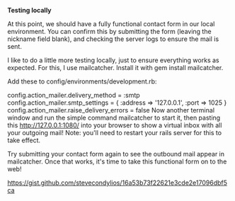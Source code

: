 <strong>Testing locally</strong>

At this point, we should have a fully functional contact form in our local environment. You can confirm this by submitting the form (leaving the nickname field blank), and checking the server logs to ensure the mail is sent.

I like to do a little more testing locally, just to ensure everything works as expected. For this, I use mailcatcher. Install it with gem install mailcatcher.

Add these to config/environments/development.rb:

config.action_mailer.delivery_method = :smtp
config.action_mailer.smtp_settings = { :address => '127.0.0.1', :port => 1025 }
config.action_mailer.raise_delivery_errors = false
Now another terminal window and run the simple command mailcatcher to start it, then pasting this http://127.0.0.1:1080/ into your browser to show a virtual inbox with all your outgoing mail! Note: you'll need to restart your rails server for this to take effect.

Try submitting your contact form again to see the outbound mail appear in mailcatcher. Once that works, it's time to take this functional form on to the web!


https://gist.github.com/stevecondylios/16a53b73f22621e3cde2e17096dbf5ca
